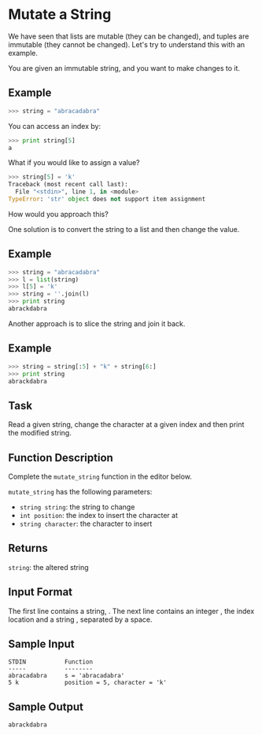 
# Mutate a String

We have seen that lists are mutable (they can be changed), and tuples are immutable (they cannot be changed). Let's try to understand this with an example.

You are given an immutable string, and you want to make changes to it.

## Example

```python
>>> string = "abracadabra"
```

You can access an index by:

```python
>>> print string[5]
a
```

What if you would like to assign a value?

```python
>>> string[5] = 'k'
Traceback (most recent call last):
  File "<stdin>", line 1, in <module>
TypeError: 'str' object does not support item assignment
```

How would you approach this?

One solution is to convert the string to a list and then change the value.

## Example

```python
>>> string = "abracadabra"
>>> l = list(string)
>>> l[5] = 'k'
>>> string = ''.join(l)
>>> print string
abrackdabra
```

Another approach is to slice the string and join it back.

## Example

```python
>>> string = string[:5] + "k" + string[6:]
>>> print string
abrackdabra
```

## Task

Read a given string, change the character at a given index and then print the modified string.

## Function Description

Complete the `mutate_string` function in the editor below.

`mutate_string` has the following parameters:

*   `string string`: the string to change
*   `int position`: the index to insert the character at
*   `string character`: the character to insert

## Returns

`string`: the altered string

## Input Format

The first line contains a string, .
The next line contains an integer , the index location and a string , separated by a space.

## Sample Input

```
STDIN           Function
-----           --------
abracadabra     s = 'abracadabra'
5 k             position = 5, character = 'k'
```

## Sample Output

```
abrackdabra
